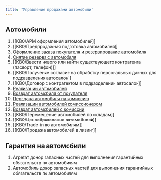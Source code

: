 ```yaml
---
title: "Управление продажами автомобили"
---
```


## Автомобили 
1. [[KBO/АРМ оформления автомобилей]]
2. [[KBO/Предпродажная подготовка автомобилей]]
3. [Оформление заказа покупателя и резервирование автомобиля](KBO/Оформление%20заказа%20покупателя%20и%20резервирование%20автомобиля.md)
4. [Снятие резерва с автомобиля](KBO/Снятие%20резерва%20с%20автомобиля.md)
5. [[KBO/Ввести нового или найти существующего контрагента (паспорт, телефон)]]
6. [[KBO/Получение согласие на обработку персональных данных для подразделения автосалон]]
7. [[KBO/Договор с контрагентом в подразделении автосалон]]
8. [Реализации автомобилей](KBO/Реализации%20автомобилей.md)
9. [Возврат автомобиля от покупателя](KBO/Возврат%20автомобиля%20от%20покупателя.md)
10. [Передача автомобиля на комиссию](KBO/Передача%20автомобиля%20на%20комиссию.md)
11. [Реализации автомобилей комиссионером](KBO/Реализации%20автомобилей%20комиссионером.md)
12. [Возврат автомобилей с комиссии](KBO/Возврат%20автомобилей%20с%20комиссии.md)
13. [[KBO/Перемещение автомобилей по складам]]
14. [[KBO/Ценообразование автомобилей]]
16. [[KBO/Trade-in по автомобилям]]
17. [[KBO/Продажа автомобилей в лизинг]]

## Гарантия на автомобили
1. Агрегат донор запасных частей для выполнения гарантийных обязательств по автомобилям
2. Автомобиль донор запасных частей для выполнения гарантийных обязательств по автомобилям
